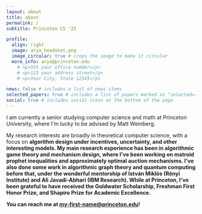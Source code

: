 ```yaml
---
layout: about
title: about
permalink: /
subtitle: Princeton CS '25

profile:
  align: right
  image: arya_headshot.png
  image_circular: true # crops the image to make it circular
  more_info: arya@princeton.edu 
    # <p>555 your office number</p>
    # <p>123 your address street</p>
    # <p>Your City, State 12345</p>

news: false # includes a list of news items
selected_papers: true # includes a list of papers marked as "selected={true}"
social: true # includes social icons at the bottom of the page
---
```


I am currently a senior studying computer science and math at Princeton University, where I'm lucky to be advised by Matt Weinberg. 

My research interests are broadly in theoretical computer science, with a focus on <b> algorithm design <b> under incentives, uncertainty, and other interesting models. My main research experience has been in algorithmic game theory and mechanism design, where I've been working on matroid prophet inequalities and approximately optimal auction mechanisms. I've also done some work in algorithmic graph theory and quantum computing before that, under the wonderful mentorship of István Miklós (Rényi Institute) and Ali Javadi-Abhari (IBM Research). While at Princeton, I've been grateful to have received the Goldwater Scholarship, Freshman First Honor Prize, and Shapiro Prize for Academic Excellence. 

You can reach me at my-first-name@princeton.edu! 

<!-- , though I've also done some work in   . While at Princeton, I've been grateful to be receive 

Write your biography here. Tell the world about yourself. Link to your favorite [subreddit](http://reddit.com). You can put a picture in, too. The code is already in, just name your picture `prof_pic.jpg` and put it in the `img/` folder.

Put your address / P.O. box / other info right below your picture. You can also disable any of these elements by editing `profile` property of the YAML header of your `_pages/about.md`. Edit `_bibliography/papers.bib` and Jekyll will render your [publications page](/al-folio/publications/) automatically.

Link to your social media connections, too. This theme is set up to use [Font Awesome icons](https://fontawesome.com/) and [Academicons](https://jpswalsh.github.io/academicons/), like the ones below. Add your Facebook, Twitter, LinkedIn, Google Scholar, or just disable all of them. -->
